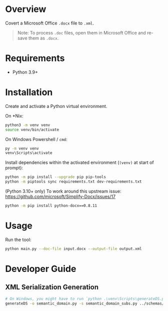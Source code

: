 # Overview

Covert a Microsoft Office `.docx` file to `.xml`.

> Note: To process `.doc` files, open them in Microsoft Office and re-save them as `.docx`.

# Requirements

- Python 3.9+

# Installation

Create and activate a Python virtual environment.

On *Nix:

```bash
python3 -m venv venv
source venv/bin/activate
```

On Windows Powershell / `cmd`:

```bash
py -m venv venv
venv\Scripts\activate
```

Install dependencies within the activated environment (`(venv)` at start of prompt):  

```bash
python -m pip install --upgrade pip pip-tools
python -m piptools sync requirements.txt dev-requirements.txt
```

(Python 3.10+ only) To work around this upstream issue:
https://github.com/microsoft/Simplify-Docx/issues/17

```bash
python -m pip install python-docx==0.8.11
```

# Usage

Run the tool:

```bash
python main.py --doc-file input.docx --output-file output.xml
```

# Developer Guide

## XML Serialization Generation

```bash
# On Windows, you might have to run `python .\venv\Scripts\generateDS.py ...`
generateDS -o semantic_domain.py -s semantic_domain_subs.py ../schemas/SemanticDomain.xsd
```
